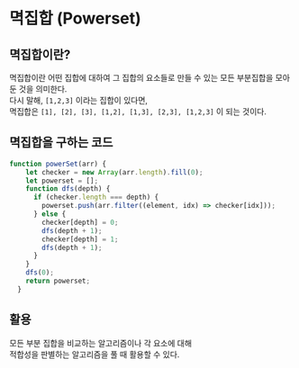 # 멱집합 (Powerset)
## 멱집합이란?
멱집합이란 어떤 집합에 대하여 그 집합의 요소들로 만들 수 있는 모든 부분집합을 모아둔 것을 의미한다.  
다시 말해, `[1,2,3]` 이라는 집합이 있다면,  
멱집합은 `[1], [2], [3], [1,2], [1,3], [2,3], [1,2,3]` 이 되는 것이다.

## 멱집합을 구하는 코드

```jsx
function powerSet(arr) {
    let checker = new Array(arr.length).fill(0);
    let powerset = [];
    function dfs(depth) {
      if (checker.length === depth) {
        powerset.push(arr.filter((element, idx) => checker[idx]));
      } else {
        checker[depth] = 0;
        dfs(depth + 1);
        checker[depth] = 1;
        dfs(depth + 1);
      }
    }
    dfs(0);
    return powerset;
  }
  ```

## 활용
모든 부분 집합을 비교하는 알고리즘이나 각 요소에 대해  
적합성을 판별하는 알고리즘을 풀 때 활용할 수 있다.  
